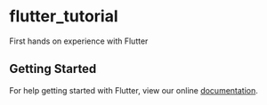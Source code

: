 # flutter_tutorial

First hands on experience with Flutter

## Getting Started

For help getting started with Flutter, view our online
[documentation](https://flutter.io/).
